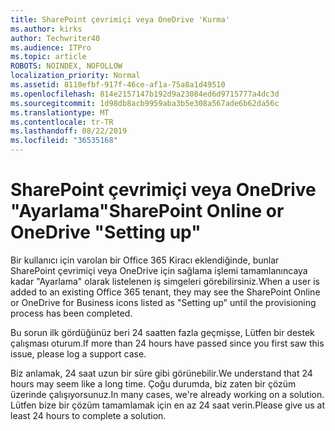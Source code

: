 ```yaml
---
title: SharePoint çevrimiçi veya OneDrive 'Kurma'
ms.author: kirks
author: Techwriter40
ms.audience: ITPro
ms.topic: article
ROBOTS: NOINDEX, NOFOLLOW
localization_priority: Normal
ms.assetid: 8110efbf-917f-46ce-af1a-75a8a1d49510
ms.openlocfilehash: 814e2157147b192d9a23084ed6d9715777a4dc3d
ms.sourcegitcommit: 1d98db8acb9959aba3b5e308a567ade6b62da56c
ms.translationtype: MT
ms.contentlocale: tr-TR
ms.lasthandoff: 08/22/2019
ms.locfileid: "36535168"
---
```

# <a name="sharepoint-online-or-onedrive-setting-up"></a><span data-ttu-id="d34cd-102">SharePoint çevrimiçi veya OneDrive "Ayarlama"</span><span class="sxs-lookup"><span data-stu-id="d34cd-102">SharePoint Online or OneDrive "Setting up"</span></span>

<span data-ttu-id="d34cd-103">Bir kullanıcı için varolan bir Office 365 Kiracı eklendiğinde, bunlar SharePoint çevrimiçi veya OneDrive için sağlama işlemi tamamlanıncaya kadar "Ayarlama" olarak listelenen iş simgeleri görebilirsiniz.</span><span class="sxs-lookup"><span data-stu-id="d34cd-103">When a user is added to an existing Office 365 tenant, they may see the SharePoint Online or OneDrive for Business icons listed as "Setting up" until the provisioning process has been completed.</span></span>

<span data-ttu-id="d34cd-104">Bu sorun ilk gördüğünüz beri 24 saatten fazla geçmişse, Lütfen bir destek çalışması oturum.</span><span class="sxs-lookup"><span data-stu-id="d34cd-104">If more than 24 hours have passed since you first saw this issue, please log a support case.</span></span>

<span data-ttu-id="d34cd-105">Biz anlamak, 24 saat uzun bir süre gibi görünebilir.</span><span class="sxs-lookup"><span data-stu-id="d34cd-105">We understand that 24 hours may seem like a long time.</span></span> <span data-ttu-id="d34cd-106">Çoğu durumda, biz zaten bir çözüm üzerinde çalışıyorsunuz.</span><span class="sxs-lookup"><span data-stu-id="d34cd-106">In many cases, we're already working on a solution.</span></span> <span data-ttu-id="d34cd-107">Lütfen bize bir çözüm tamamlamak için en az 24 saat verin.</span><span class="sxs-lookup"><span data-stu-id="d34cd-107">Please give us at least 24 hours to complete a solution.</span></span>

